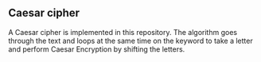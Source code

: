 ## Caesar cipher

A Caesar cipher is implemented in this repository. The algorithm goes through the text and loops at the same time on the keyword to take a letter and perform Caesar Encryption by shifting the letters.









